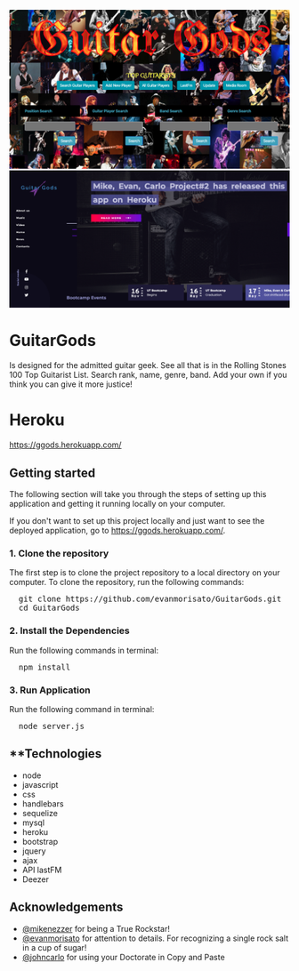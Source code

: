 ![screenshot1](img/screenshot1.png)
![screenshot2](img/screenshot2.png)


# GuitarGods
Is designed for the admitted guitar geek. See all that is in the Rolling Stones 100 Top Guitarist List.  Search rank, name, genre, band.   Add your own if you think you can give it more justice!

# Heroku
https://ggods.herokuapp.com/

## Getting started
The following section will take you through the steps of setting up this application and getting it running locally on your computer.

If you don't want to set up this project locally and just want to see the deployed application, go to  https://ggods.herokuapp.com/.

### 1. Clone the repository
The first step is to clone the project repository to a local directory on your computer. To clone the repository, run the following commands:
<pre>
  git clone https://github.com/evanmorisato/GuitarGods.git
  cd GuitarGods
</pre>

### 2. Install the Dependencies
Run the following commands in terminal: 
<pre>
  npm install
</pre>  

### 3. Run Application
Run the following command in terminal:
<pre>
  node server.js
</pre>  

**Technologies
---
+ node
+ javascript
+ css
+ handlebars
+ sequelize
+ mysql
+ heroku
+ bootstrap
+ jquery
+ ajax
+ API lastFM
+ Deezer

**Acknowledgements**
---

+ [@mikenezzer](https://github.com/mnezz1131) for being a True Rockstar!
+ [@evanmorisato](https://github.com/evanmorisato) for attention to details. For recognizing a single rock salt in a cup of sugar!
+ [@johncarlo](https://github.com/johncarlobase) for using your Doctorate in Copy and Paste
